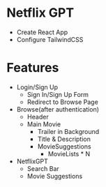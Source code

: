 # Netflix GPT

- Create React App
- Configure TailwindCSS

# Features

- Login/Sign Up
  - Sign In/Sign Up Form
  - Redirect to Browse Page
- Browse(after authentication)
  - Header
  - Main Movie
    - Trailer in Background
    - Title & Description
    - MovieSuggestions
      - MovieLists \* N
- NetflixGPT
  - Search Bar
  - Movie Suggestions
